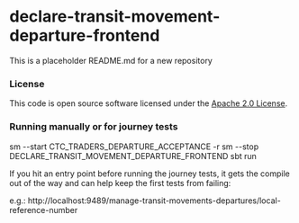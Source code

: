 
# declare-transit-movement-departure-frontend

This is a placeholder README.md for a new repository

### License

This code is open source software licensed under the [Apache 2.0 License]("http://www.apache.org/licenses/LICENSE-2.0.html").

### Running manually or for journey tests

sm --start CTC_TRADERS_DEPARTURE_ACCEPTANCE -r
sm --stop DECLARE_TRANSIT_MOVEMENT_DEPARTURE_FRONTEND
sbt run

If you hit an entry point before running the journey tests, it gets the compile out of the way and can help keep the first tests from failing:

e.g.: http://localhost:9489/manage-transit-movements-departures/local-reference-number
